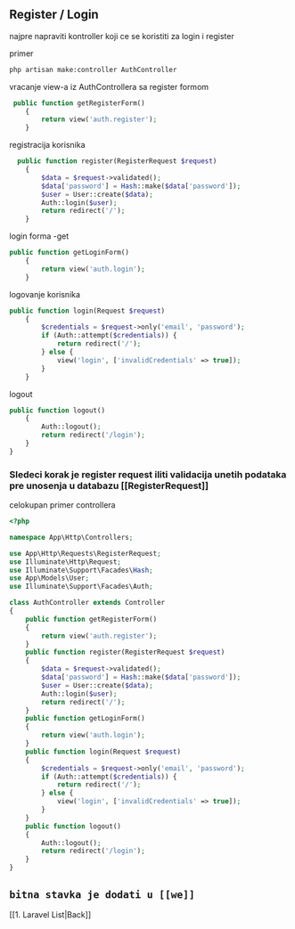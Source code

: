 ## Register  / Login
najpre napraviti kontroller koji ce se koristiti za login i register

primer

```bash
php artisan make:controller AuthController
```

vracanje view-a iz AuthControllera sa register formom
```php
 public function getRegisterForm()
    {
        return view('auth.register');
    }
```

registracija korisnika
```php
  public function register(RegisterRequest $request)
    {
        $data = $request->validated();
        $data['password'] = Hash::make($data['password']);
        $user = User::create($data);
        Auth::login($user);
        return redirect('/');
    }
```

login forma -get
```php
public function getLoginForm()
    {
        return view('auth.login');
    }
```

logovanje korisnika
```php
public function login(Request $request)
    {
        $credentials = $request->only('email', 'password');
        if (Auth::attempt($credentials)) {
            return redirect('/');
        } else {
            view('login', ['invalidCredentials' => true]);
        }
    }
```

logout
```php
public function logout()
    {
        Auth::logout();
        return redirect('/login');
    }
}
```

### Sledeci korak je register request iliti validacija unetih podataka pre unosenja u databazu [[RegisterRequest]]



celokupan primer controllera
```php
<?php

namespace App\Http\Controllers;

use App\Http\Requests\RegisterRequest;
use Illuminate\Http\Request;
use Illuminate\Support\Facades\Hash;
use App\Models\User;
use Illuminate\Support\Facades\Auth;

class AuthController extends Controller
{
    public function getRegisterForm()
    {
        return view('auth.register');
    }
    public function register(RegisterRequest $request)
    {
        $data = $request->validated();
        $data['password'] = Hash::make($data['password']);
        $user = User::create($data);
        Auth::login($user);
        return redirect('/');
    }
    public function getLoginForm()
    {
        return view('auth.login');
    }
    public function login(Request $request)
    {
        $credentials = $request->only('email', 'password');
        if (Auth::attempt($credentials)) {
            return redirect('/');
        } else {
            view('login', ['invalidCredentials' => true]);
        }
    }
    public function logout()
    {
        Auth::logout();
        return redirect('/login');
    }
}
```

## `bitna stavka je dodati u [[we]]`


[[1. Laravel List|Back]]
